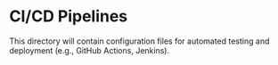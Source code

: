 # CI/CD Pipelines
This directory will contain configuration files for automated testing and deployment (e.g., GitHub Actions, Jenkins).
